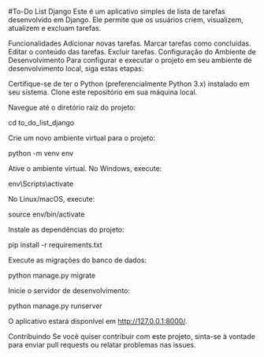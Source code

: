 #To-Do List Django
Este é um aplicativo simples de lista de tarefas desenvolvido em Django. Ele permite que os usuários criem, visualizem, atualizem e excluam tarefas.

Funcionalidades
Adicionar novas tarefas.
Marcar tarefas como concluídas.
Editar o conteúdo das tarefas.
Excluir tarefas.
Configuração do Ambiente de Desenvolvimento
Para configurar e executar o projeto em seu ambiente de desenvolvimento local, siga estas etapas:

Certifique-se de ter o Python (preferencialmente Python 3.x) instalado em seu sistema.
Clone este repositório em sua máquina local.

Navegue até o diretório raiz do projeto:

cd to_do_list_django

Crie um novo ambiente virtual para o projeto:

python -m venv env

Ative o ambiente virtual. No Windows, execute:

env\Scripts\activate

No Linux/macOS, execute:

source env/bin/activate

Instale as dependências do projeto:

pip install -r requirements.txt

Execute as migrações do banco de dados:

python manage.py migrate

Inicie o servidor de desenvolvimento:

python manage.py runserver

O aplicativo estará disponível em http://127.0.0.1:8000/.

Contribuindo
Se você quiser contribuir com este projeto, sinta-se à vontade para enviar pull requests ou relatar problemas nas issues.
